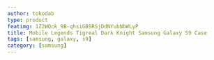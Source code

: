 ```yaml
---
author: tokodab
type: product
featimg: 1Z2WQck_9B-qhsiGBSRSjDdNYubNbWLyP
title: Mobile Legends Tigreal Dark Knight Samsung Galaxy S9 Case
tags: [samsung, galaxy, s9]
category: [samsung]
---
```

